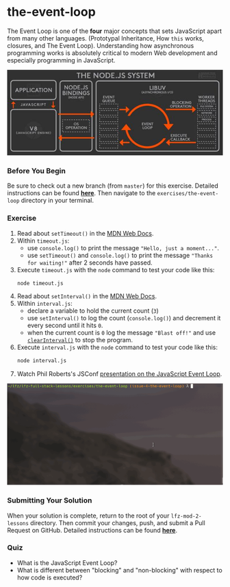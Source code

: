 # the-event-loop

The Event Loop is one of the **four** major concepts that sets JavaScript apart from many other languages. (Prototypal Inheritance, How `this` works, closures, and The Event Loop). Understanding how asynchronous programming works is absolutely critical to modern Web development and especially programming in JavaScript.

<p align="middle">
  <img src="images/node-architecture.jpg">
</p>

### Before You Begin

Be sure to check out a new branch (from `master`) for this exercise. Detailed instructions can be found [**here**](../../guides/before-each-exercise.md). Then navigate to the `exercises/the-event-loop` directory in your terminal.

### Exercise

1. Read about `setTimeout()` in the [MDN Web Docs](https://developer.mozilla.org/en-US/docs/Web/API/WindowOrWorkerGlobalScope/setTimeout).
1. Within `timeout.js`:
    - use `console.log()` to print the message `"Hello, just a moment..."`.
    - use `setTimeout()` and `console.log()` to print the message `"Thanks for waiting!"` after 2 seconds have passed.
1. Execute `timeout.js` with the `node` command to test your code like this:
    ```bash
    node timeout.js
    ```
1. Read about `setInterval()` in the [MDN Web Docs](https://developer.mozilla.org/en-US/docs/Web/API/WindowOrWorkerGlobalScope/setInterval).
1. Within `interval.js`:
    - declare a variable to hold the current count (`3`)
    - use `setInterval()` to log the count (`console.log()`) and decrement it every second until it hits `0`.
    - when the current count is `0` log the message `"Blast off!"` and use [`clearInterval()`](https://developer.mozilla.org/en-US/docs/Web/API/WindowOrWorkerGlobalScope/clearInterval) to stop the program.
1. Execute `interval.js` with the `node` command to test your code like this:
    ```bash
    node interval.js
    ```
1. Watch Phil Roberts's JSConf [presentation on the JavaScript Event Loop](https://www.youtube.com/watch?v=8aGhZQkoFbQ&t=659s).

<p align="middle">
  <img src="images/the-event-loop.gif">
</p>

### Submitting Your Solution

When your solution is complete, return to the root of your `lfz-mod-2-lessons` directory. Then commit your changes, push, and submit a Pull Request on GitHub. Detailed instructions can be found [**here**](../../guides/after-each-exercise.md).

### Quiz

- What is the JavaScript Event Loop?
- What is different between "blocking" and  "non-blocking" with respect to how code is executed?
